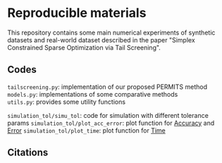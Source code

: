 # Reproducible materials

This repository contains some main numerical experiments of synthetic datasets and real-world dataset described in the paper "Simplex Constrained Sparse Optimization via Tail Screening".

## Codes
``tailscreening.py``: implementation of our proposed PERMITS method 
``models.py``: implementations of some comparative methods  
``utils.py``: provides some utility functions 

``simulation_tol/simu_tol``: code for simulation with different tolerance params
``simulation_tol/plot_acc_error``: plot function for [Accuracy](figures/tol_accuracy.pdf) and [Error](figures/tol_error.pdf)
``simulation_tol/plot_time``: plot function for [Time](figures/tol_time_dimension.pdf)

## Citations